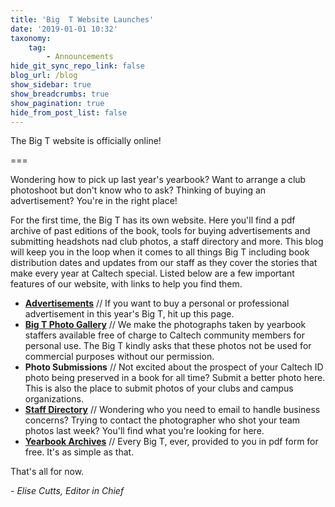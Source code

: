 ```yaml
---
title: 'Big  T Website Launches'
date: '2019-01-01 10:32'
taxonomy:
    tag:
        - Announcements
hide_git_sync_repo_link: false
blog_url: /blog
show_sidebar: true
show_breadcrumbs: true
show_pagination: true
hide_from_post_list: false
---
```


The Big T website is officially online! 

===

Wondering how to pick up last year's yearbook? Want to arrange a club photoshoot but don't know who to ask? Thinking of buying an advertisement? You're in the right place!

For the first time, the Big T has its own website. Here you'll find a pdf archive of past editions of the book, tools for buying advertisements and submitting headshots nad club photos, a staff directory and more. This blog will keep you in the loop when it comes to all things Big T including book distribution dates and updates from our staff as they cover the stories that make every year at Caltech special. Listed below are a few important features of our website, with links to help you find them.

* **[Advertisements](https://www.cognitoforms.com/CaltechYearbook1/CaltechYearbook20182019AdvertisementPurchaseForm)** // If you want to buy a personal or professional advertisement in this year's Big T, hit up this page.
* **[Big T Photo Gallery](https://www.flickr.com/photos/caltechbigt/)** // We make the photographs taken by yearbook staffers available free of charge to Caltech community members for personal use. The Big T kindly asks that these photos not be used for commercial purposes without our permission.
* **Photo Submissions** // Not excited about the prospect of your Caltech ID photo being preserved in a book for all time? Submit a better photo here. This is also the place to submit photos of your clubs and campus organizations.
* **[Staff Directory](https://bigt.cf/about)** // Wondering who you need to email to handle business concerns? Trying to contact the photographer who shot your team photos last week? You'll find what you're looking for here.
* **[Yearbook Archives](https://bigt.cf/archive)** // Every Big T, ever, provided to you in pdf form for free. It's as simple as that.

That's all for now.

_- Elise Cutts, Editor in Chief_

